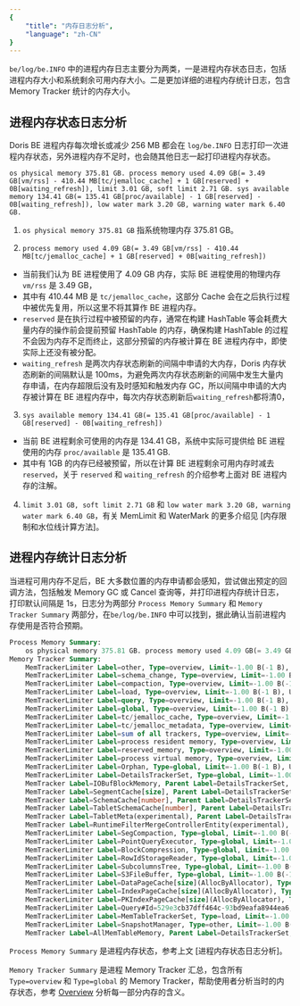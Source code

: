 ```yaml
---
{
    "title": "内存日志分析",
    "language": "zh-CN"
}
---
```


<!--
Licensed to the Apache Software Foundation (ASF) under one
or more contributor license agreements.  See the NOTICE file
distributed with this work for additional information
regarding copyright ownership.  The ASF licenses this file
to you under the Apache License, Version 2.0 (the
"License"); you may not use this file except in compliance
with the License.  You may obtain a copy of the License at

  http://www.apache.org/licenses/LICENSE-2.0

Unless required by applicable law or agreed to in writing,
software distributed under the License is distributed on an
"AS IS" BASIS, WITHOUT WARRANTIES OR CONDITIONS OF ANY
KIND, either express or implied.  See the License for the
specific language governing permissions and limitations
under the License.
-->

`be/log/be.INFO` 中的进程内存日志主要分为两类，一是进程内存状态日志，包括进程内存大小和系统剩余可用内存大小。二是更加详细的进程内存统计日志，包含 Memory Tracker 统计的内存大小。

## 进程内存状态日志分析

Doris BE 进程内存每次增长或减少 256 MB 都会在 `log/be.INFO` 日志打印一次进程内存状态，另外进程内存不足时，也会随其他日志一起打印进程内存状态。

```
os physical memory 375.81 GB. process memory used 4.09 GB(= 3.49 GB[vm/rss] - 410.44 MB[tc/jemalloc_cache] + 1 GB[reserved] + 0B[waiting_refresh]), limit 3.01 GB, soft limit 2.71 GB. sys available memory 134.41 GB(= 135.41 GB[proc/available] - 1 GB[reserved] - 0B[waiting_refresh]), low water mark 3.20 GB, warning water mark 6.40 GB.
```

1. `os physical memory 375.81 GB` 指系统物理内存 375.81 GB。

2. `process memory used 4.09 GB(= 3.49 GB[vm/rss] - 410.44 MB[tc/jemalloc_cache] + 1 GB[reserved] + 0B[waiting_refresh])`
- 当前我们认为 BE 进程使用了 4.09 GB 内存，实际 BE 进程使用的物理内存 `vm/rss` 是 3.49 GB，
- 其中有 410.44 MB 是 `tc/jemalloc_cache`，这部分 Cache 会在之后执行过程中被优先复用，所以这里不将其算作 BE 进程内存。
- `reserved` 是在执行过程中被预留的内存，通常在构建 HashTable 等会耗费大量内存的操作前会提前预留 HashTable 的内存，确保构建 HashTable 的过程不会因为内存不足而终止，这部分预留的内存被计算在 BE 进程内存中，即使实际上还没有被分配。
- `waiting_refresh` 是两次内存状态刷新的间隔中申请的大内存，Doris 内存状态刷新的间隔默认是 100ms，为避免两次内存状态刷新的间隔中发生大量内存申请，在内存超限后没有及时感知和触发内存 GC，所以间隔中申请的大内存被计算在 BE 进程内存中，每次内存状态刷新后`waiting_refresh`都将清0，

3. `sys available memory 134.41 GB(= 135.41 GB[proc/available] - 1 GB[reserved] - 0B[waiting_refresh])`
- 当前 BE 进程剩余可使用的内存是 134.41 GB，系统中实际可提供给 BE 进程使用的内存 `proc/available` 是 135.41 GB.
- 其中有 1GB 的内存已经被预留，所以在计算 BE 进程剩余可用内存时减去 `reserved`，关于 `reserved` 和 `waiting_refresh` 的介绍参考上面对 BE 进程内存的注解。

4. `limit 3.01 GB, soft limit 2.71 GB` 和 `low water mark 3.20 GB, warning water mark 6.40 GB`，有关 MemLimit 和 WaterMark 的更多介绍见 [内存限制和水位线计算方法]。

## 进程内存统计日志分析

当进程可用内存不足后，BE 大多数位置的内存申请都会感知，尝试做出预定的回调方法，包括触发 Memory GC 或 Cancel 查询等，并打印进程内存统计日志，打印默认间隔是 1s，日志分为两部分 `Process Memory Summary` 和 `Memory Tracker Summary` 两部分，在`be/log/be.INFO` 中可以找到，据此确认当前进程内存使用是否符合预期。

```sql
Process Memory Summary:
    os physical memory 375.81 GB. process memory used 4.09 GB(= 3.49 GB[vm/rss] - 410.44 MB[tc/jemalloc_cache] + 1 GB[reserved] + 0B[waiting_refresh]), limit 3.01 GB, soft limit 2.71 GB. sys available memory 134.41 GB(= 135.41 GB[proc/available] - 1 GB[reserved] - 0B[waiting_refresh]), low water mark 3.20 GB, warning water mark 6.40 GB.
Memory Tracker Summary:
    MemTrackerLimiter Label=other, Type=overview, Limit=-1.00 B(-1 B), Used=0(0 B), Peak=0(0 B)
    MemTrackerLimiter Label=schema_change, Type=overview, Limit=-1.00 B(-1 B), Used=0(0 B), Peak=0(0 B)
    MemTrackerLimiter Label=compaction, Type=overview, Limit=-1.00 B(-1 B), Used=0(0 B), Peak=0(0 B)
    MemTrackerLimiter Label=load, Type=overview, Limit=-1.00 B(-1 B), Used=0(0 B), Peak=0(0 B)
    MemTrackerLimiter Label=query, Type=overview, Limit=-1.00 B(-1 B), Used=83.32 MB(87369024 B), Peak=88.33 MB(92616000 B)
    MemTrackerLimiter Label=global, Type=overview, Limit=-1.00 B(-1 B), Used=199.37 MB(209053204 B), Peak=199.37 MB(209053204 B)
    MemTrackerLimiter Label=tc/jemalloc_cache, Type=overview, Limit=-1.00 B(-1 B), Used=410.44 MB(430376896 B), Peak=-1.00 B(-1 B)
    MemTrackerLimiter Label=tc/jemalloc_metadata, Type=overview, Limit=-1.00 B(-1 B), Used=144 MB(151759440 B), Peak=-1.00 B(-1 B)
    MemTrackerLimiter Label=sum of all trackers, Type=overview, Limit=-1.00 B(-1 B), Used=114.80 MB(726799124 B), Peak=-1.00 B(-1 B)
    MemTrackerLimiter Label=process resident memory, Type=overview, Limit=-1.00 B(-1 B), Used=3.49 GB(3743289344 B), Peak=3.49 GB(3743289344 B)
    MemTrackerLimiter Label=reserved_memory, Type=overview, Limit=-1.00 B(-1 B), Used=0(0 B), Peak=-1.00 B(-1 B)
    MemTrackerLimiter Label=process virtual memory, Type=overview, Limit=-1.00 B(-1 B), Used=44.25 GB(47512956928 B), Peak=44.25 GB(47512956928 B)
    MemTrackerLimiter Label=Orphan, Type=global, Limit=-1.00 B(-1 B), Used=0(0 B), Peak=0(0 B)
    MemTrackerLimiter Label=DetailsTrackerSet, Type=global, Limit=-1.00 B(-1 B), Used=0(0 B), Peak=0(0 B)
    MemTracker Label=IOBufBlockMemory, Parent Label=DetailsTrackerSet, Used=1.41 MB(1474560 B), Peak=1.41 MB(1474560 B)
    MemTracker Label=SegmentCache[size], Parent Label=DetailsTrackerSet, Used=1.64 MB(1720543 B), Peak=18.78 MB(19691997 B)
    MemTracker Label=SchemaCache[number], Parent Label=DetailsTrackerSet, Used=9.21 KB(9428 B), Peak=9.21 KB(9428 B)
    MemTracker Label=TabletSchemaCache[number], Parent Label=DetailsTrackerSet, Used=9.29 MB(9738798 B), Peak=9.29 MB(9738798 B)
    MemTracker Label=TabletMeta(experimental), Parent Label=DetailsTrackerSet, Used=25.08 MB(26303456 B), Peak=25.08 MB(26303456 B)
    MemTracker Label=RuntimeFilterMergeControllerEntity(experimental), Parent Label=DetailsTrackerSet, Used=32.00 B(32 B), Peak=32.00 B(32 B)
    MemTrackerLimiter Label=SegCompaction, Type=global, Limit=-1.00 B(-1 B), Used=0(0 B), Peak=0(0 B)
    MemTrackerLimiter Label=PointQueryExecutor, Type=global, Limit=-1.00 B(-1 B), Used=0(0 B), Peak=0(0 B)
    MemTrackerLimiter Label=BlockCompression, Type=global, Limit=-1.00 B(-1 B), Used=0(0 B), Peak=0(0 B)
    MemTrackerLimiter Label=RowIdStorageReader, Type=global, Limit=-1.00 B(-1 B), Used=0(0 B), Peak=0(0 B)
    MemTrackerLimiter Label=SubcolumnsTree, Type=global, Limit=-1.00 B(-1 B), Used=0(0 B), Peak=0(0 B)
    MemTrackerLimiter Label=S3FileBuffer, Type=global, Limit=-1.00 B(-1 B), Used=0(0 B), Peak=0(0 B)
    MemTrackerLimiter Label=DataPageCache[size](AllocByAllocator), Type=global, Limit=-1.00 B(-1 B), Used=198.70 MB(208357157 B), Peak=198.73 MB(208381892 B)
    MemTrackerLimiter Label=IndexPageCache[size](AllocByAllocator), Type=global, Limit=-1.00 B(-1 B), Used=679.73 KB(696047 B), Peak=679.73 KB(696047 B)
    MemTrackerLimiter Label=PKIndexPageCache[size](AllocByAllocator), Type=global, Limit=-1.00 B(-1 B), Used=0(0 B), Peak=0(0 B)
    MemTrackerLimiter Label=Query#Id=529e3cb37dff464c-93bd9eafa8944ea6, Type=query, Limit=2.00 GB(2147483648 B), Used=83.32 MB(87369024 B), Peak=88.33 MB(92616000 B)
    MemTrackerLimiter Label=MemTableTrackerSet, Type=load, Limit=-1.00 B(-1 B), Used=0(0 B), Peak=0(0 B)
    MemTrackerLimiter Label=SnapshotManager, Type=other, Limit=-1.00 B(-1 B), Used=0(0 B), Peak=0(0 B)
    MemTracker Label=AllMemTableMemory, Parent Label=DetailsTrackerSet, Used=0(0 B), Peak=0(0 B)
```

`Process Memory Summary` 是进程内存状态，参考上文 [进程内存状态日志分析]。

`Memory Tracker Summary` 是进程 Memory Tracker 汇总，包含所有 `Type=overview` 和 `Type=global` 的 Memory Tracker，帮助使用者分析当时的内存状态，参考 [Overview](./overview.md) 分析每一部分内存的含义。
